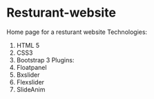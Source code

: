# Resturant-website
Home page for a resturant website
Technologies:
1.  HTML 5
2.  CSS3
3.  Bootstrap 3
Plugins:
1.  Floatpanel
2.  Bxslider
3.  Flexslider
4.  SlideAnim
